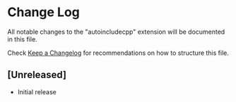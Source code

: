 # Change Log
All notable changes to the "autoincludecpp" extension will be documented in this file.

Check [Keep a Changelog](http://keepachangelog.com/) for recommendations on how to structure this file.

## [Unreleased]
- Initial release